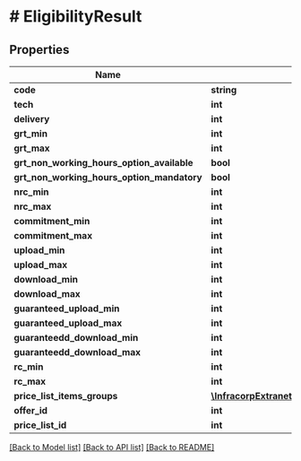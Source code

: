 # # EligibilityResult

## Properties

Name | Type | Description | Notes
------------ | ------------- | ------------- | -------------
**code** | **string** |  | [optional]
**tech** | **int** |  | [optional]
**delivery** | **int** |  | [optional]
**grt_min** | **int** |  | [optional]
**grt_max** | **int** |  | [optional]
**grt_non_working_hours_option_available** | **bool** |  | [optional]
**grt_non_working_hours_option_mandatory** | **bool** |  | [optional]
**nrc_min** | **int** |  | [optional]
**nrc_max** | **int** |  | [optional]
**commitment_min** | **int** |  | [optional]
**commitment_max** | **int** |  | [optional]
**upload_min** | **int** |  | [optional]
**upload_max** | **int** |  | [optional]
**download_min** | **int** |  | [optional]
**download_max** | **int** |  | [optional]
**guaranteed_upload_min** | **int** |  | [optional]
**guaranteed_upload_max** | **int** |  | [optional]
**guaranteedd_download_min** | **int** |  | [optional]
**guaranteedd_download_max** | **int** |  | [optional]
**rc_min** | **int** |  | [optional]
**rc_max** | **int** |  | [optional]
**price_list_items_groups** | [**\InfracorpExtranetClient\Model\EligibilityResultPriceListItemsGroups**](EligibilityResultPriceListItemsGroups.md) |  | [optional]
**offer_id** | **int** |  | [optional]
**price_list_id** | **int** |  | [optional]

[[Back to Model list]](../../README.md#models) [[Back to API list]](../../README.md#endpoints) [[Back to README]](../../README.md)
